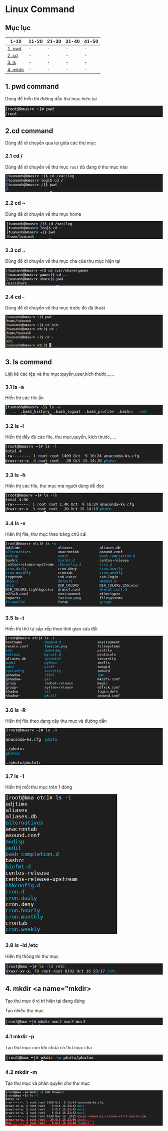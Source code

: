 ﻿# Linux Command
## Mục lục
|1-10|11-20|21-30|31-40|41-50|
|-|-|-|-|-|
|[1. pwd](#pwd)|-|-|-|-|
|[2. cd](#cd)|-|-|-|-|
|[3. ls](#ls)|-|-|-|-|
|[4. mkdir](#mkdir)|-|-|-|-|
## 1. pwd command <a name="pwd"></a>
Dùng để hiển thị đường dẫn thư mục hiện tại

![](/image/pwd.png)

## 2.cd command <a name="cd"></a>
Dùng để di chuyển qua lại giữa các thư mục

### 2.1 cd /
Dùng để di chuyển về thư mục `root` dù đang ở thư mục nào

![](/image/cd1.png)

### 2.2 cd ~
Dùng để di chuyển về thư mục home 

![](/image/cd2.png)

### 2.3 cd ..
Dùng để di chuyển về thư mục cha của thư mục hiện tại

![](/image/cd3.png)

### 2.4 cd -
Dùng để di chuyển về thư mục trước đó đã thoát

![](/image/cd4.png)

## 3. ls command <a name="ls"></a>
Liệt kê các tệp và thư mục:quyền,user,kích thước,.....

### 3.1 ls -a
Hiển thị các file ẩn

![](/image/ls1.png)

### 3.2 ls -l 
Hiển thị đầy đủ các file, thư mục,quyền, kích thước,....

![](/image/ls2.png)

### 3.3 ls -h
Hiển thị các file, thư mục mà người dùng dễ đọc

![](/image/ls3.png)

### 3.4 ls -x
Hiển thị file, thư mục theo bảng chữ cái

![](/image/ls4.png)

### 3.5 ls -t 
Hiển thị thứ tự sắp xếp theo thời gian sửa đổi

![](/image/ls5.png)

### 3.6 ls -R
Hiển thị file theo dạng cây thư mục và đường dẫn

![](/image/ls6.png)

### 3.7 ls -1
Hiển thị mỗi thư mục trên 1 dòng

![](/image/ls7.png)

### 3.8 ls -ld /etc
Hiển thị thông tin thư mục

![](/image/ls8.png)


## 4. mkdir <a name="mkdir></a>
Tạo thư mục ở vị trí hiện tại đang đứng

Tạo nhiều thư mục

![](/image/mkdir1.png)

### 4.1 mkdir -p 
Tạo thư mục con khi chưa có thư mục cha

![](/image/mkdir2.png)

### 4.2 mkdir -m
Tạo thư mục và phân quyền cho thư mục

![](/image/mkdir3.png)